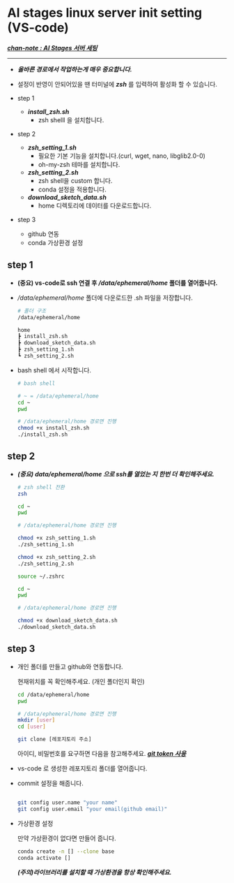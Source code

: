 # AI stages linux server init setting (VS-code)
[***chan-note : AI Stages 서버 세팅***](https://watery-monkey-d20.notion.site/AI-Stages-fc11af229b504cffbde024a394500b48)


---
- ***올바른 경로에서 작업하는게 매우 중요합니다.***


- 설정이 반영이 안되어있을 땐 터미널에 ***zsh*** 를 입력하여 활성화 할 수 있습니다.


- step 1
    - ***install_zsh.sh*** 
        -  zsh shelll 을 설치합니다.

-  step 2
    - ***zsh_setting_1.sh*** 
        - 필요한 기본 기능을 설치합니다.(curl, wget, nano, libglib2.0-0)
        - oh-my-zsh 테마를 설치합니다.
    - ***zsh_setting_2.sh*** 
        -  zsh shell을 custom 합니다.
        -  conda 설정을 적용합니다.
    - ***download_sketch_data.sh*** 
        -  home 디렉토리에 데이터를 다운로드합니다.

- step 3
    - github 연동
    - conda 가상환경 설정

## step 1 



- **(중요) vs-code로 ssh 연결 후 */data/ephemeral/home* 폴더를 열어줍니다.**


-  */data/ephemeral/home* 폴더에 다운로드한 .sh 파일을 저장합니다.
    ```bash
    # 폴더 구조
    /data/ephemeral/home

    home
    ┣ install_zsh.sh
    ┣ download_sketch_data.sh
    ┣ zsh_setting_1.sh
    ┗ zsh_setting_2.sh 
    ```

- bash shell 에서 시작합니다.
    ```bash
    # bash shell

    # ~ = /data/ephemeral/home
    cd ~
    pwd

    # /data/ephemeral/home 경로면 진행    
    chmod +x install_zsh.sh
    ./install_zsh.sh
    ```

## step 2

- ***(중요) *data/ephemeral/home* 으로 ssh를 열었는 지 한번 더 확인해주세요.***

    ```bash
    # zsh shell 전환
    zsh

    cd ~
    pwd

    # /data/ephemeral/home 경로면 진행    

    chmod +x zsh_setting_1.sh
    ./zsh_setting_1.sh

    chmod +x zsh_setting_2.sh
    ./zsh_setting_2.sh

    source ~/.zshrc
    ```

    ```bash
    cd ~
    pwd

    # /data/ephemeral/home 경로면 진행    

    chmod +x download_sketch_data.sh
    ./download_sketch_data.sh
    ```
## step 3 

- 개인 폴더를 만들고 github와 연동합니다.

    현재위치를 꼭 확인해주세요. (개인 폴더인지 확인)

    ```bash
    cd /data/ephemeral/home
    pwd

    # /data/ephemeral/home 경로면 진행
    mkdir [user]
    cd [user]

    git clone [레포지토리 주소]
    ```
    아이디, 비밀번호를 요구하면 다음을 참고해주세요. [***git token 사용***](https://watery-monkey-d20.notion.site/AI-Stages-fc11af229b504cffbde024a394500b48)  




- vs-code 로 생성한 레포지토리 폴더를 열어줍니다.
    


- commit 설정을 해줍니다.
    ```bash
    
    git config user.name "your name"
    git config user.email "your email(github email)"
    ```

- 가상환경 설정
    
    만약 가상환경이 없다면 만들어 줍니다.
    ```bash
    conda create -n [] --clone base
    conda activate []
    ```

    ***(주의)라이브러리를 설치할 때 가상환경을 항상 확인해주세요.***
    









